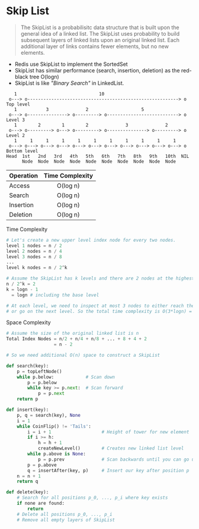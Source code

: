 # Skip List

> The SkipList is a probabilisitc data structure that is built upon the general idea of a linked list. The SkipList uses probability to build subsequent layers of linked lists upon an original linked list. Each additional layer of links contains fewer elements, but no new elements.

- Redis use SkipList to implement the SortedSet
- SkipList has similar performance (search, insertion, deletion) as the red-black tree O(logn)
- SkipList is like _"Binary Search"_ in LinkedList.

```
   1                               10
 o---> o---------------------------------------------------------> o    Top level
   1           3              2                    5
 o---> o---------------> o---------> o---------------------------> o    Level 3
   1        2        1        2              3              2
 o---> o---------> o---> o---------> o---------------> o---------> o    Level 2
   1     1     1     1     1     1     1     1     1     1     1
 o---> o---> o---> o---> o---> o---> o---> o---> o---> o---> o---> o    Bottom level
Head  1st   2nd   3rd   4th   5th   6th   7th   8th   9th   10th  NIL
      Node  Node  Node  Node  Node  Node  Node  Node  Node  Node
```

| Operation  | Time Complexity |
| ---------- | :-------------: |
| Access     | O(log n)        |
| Search     | O(log n)        |
| Insertion  | O(log n)        |
| Deletion   | O(log n)        |

Time Complexity
```py
# Let's create a new upper level index node for every two nodes.
level 1 nodes = n / 2
level 2 nodes = n / 4
level 3 nodes = n / 8
...
level k nodes = n / 2^k

# Assume the SkipList has k levels and there are 2 nodes at the highest level
n / 2^k = 2
k = logn - 1
  = logn # including the base level

# At each level, we need to inspect at most 3 nodes to either reach the target
# or go on the next level. So the total time complexity is O(3*logn) = O(logn)
```

Space Complexity
```py
# Assume the size of the original linked list is n
Total Index Nodes = n/2 + n/4 + n/8 + ... + 8 + 4 + 2
                  = n - 2

# So we need additional O(n) space to construct a SkipList
```

```py
def search(key):
    p = topLeftNode()
    while p.below:            # Scan down
        p = p.below
        while key >= p.next:  # Scan forward
            p = p.next
    return p

def insert(key):
    p, q = search(key), None
    i = 1
    while CoinFlip() != 'Tails':
        i = i + 1                   # Height of tower for new element
        if i >= h:
            h = h + 1
            createNewLevel()        # Creates new linked list level
        while p.above is None:
            p = p.prev              # Scan backwards until you can go up
        p = p.above
        q = insertAfter(key, p)     # Insert our key after position p
    n = n + 1
    return q

def delete(key):
    # Search for all positions p_0, ..., p_i where key exists
    if none are found:
        return
    # Delete all positions p_0, ..., p_i
    # Remove all empty layers of SkipList
```